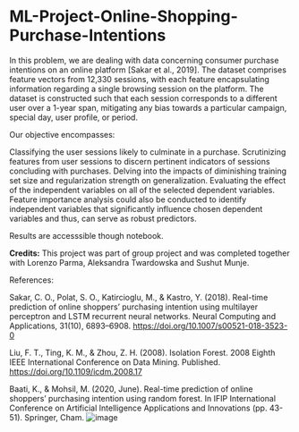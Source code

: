 # ML-Project-Online-Shopping-Purchase-Intentions

In this problem, we are dealing with data concerning consumer purchase intentions on an online platform [Sakar et al., 2019]. The dataset comprises feature vectors from 12,330 sessions, with each feature encapsulating information regarding a single browsing session on the platform. The dataset is constructed such that each session corresponds to a different user over a 1-year span, mitigating any bias towards a particular campaign, special day, user profile, or period.

Our objective encompasses:

Classifying the user sessions likely to culminate in a purchase.
Scrutinizing features from user sessions to discern pertinent indicators of sessions concluding with purchases.
Delving into the impacts of diminishing training set size and regularization strength on generalization.
Evaluating the effect of the independent variables on all of the selected dependent variables. Feature importance analysis could also be conducted to identify independent variables that significantly influence chosen dependent variables and thus, can serve as robust predictors.

Results are accesssible though notebook.

**Credits:** This project was part of group project and was completed together with Lorenzo Parma, Aleksandra Twardowska and Sushut Munje.

References: 

Sakar, C. O., Polat, S. O., Katircioglu, M., & Kastro, Y. (2018). Real-time prediction of online shoppers’ purchasing intention using multilayer perceptron and LSTM recurrent neural networks. Neural Computing and Applications, 31(10), 6893–6908. https://doi.org/10.1007/s00521-018-3523-0

Liu, F. T., Ting, K. M., & Zhou, Z. H. (2008). Isolation Forest. 2008 Eighth IEEE International Conference on Data Mining. Published. https://doi.org/10.1109/icdm.2008.17

Baati, K., & Mohsil, M. (2020, June). Real-time prediction of online shoppers’ purchasing intention using random forest. In IFIP International Conference on Artificial Intelligence Applications and Innovations (pp. 43-51). Springer, Cham.
![image](https://github.com/DanyFed1/ML-Project-Online-Shopping-Purchase-Intentions/assets/108013491/1abdbc60-9a14-443e-b84e-d3d6b31378cf)


